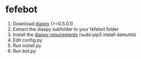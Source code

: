 fefebot
=======

1. Download [diaspy](https://github.com/marekjm/diaspy) (>=0.5.0.1)
2. Extract the diaspy subfolder to your fefebot folder
3. Install the [diaspy requirements](https://github.com/marekjm/diaspy/blob/master/requirements.txt) (sudo pip3 install dateutils)
4. Edit config.py
5. Run install.py
6. Run bot.py
